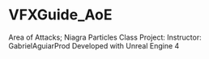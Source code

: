 # VFXGuide_AoE
Area of Attacks; Niagra Particles
Class Project: Instructor: GabrielAguiarProd
Developed with Unreal Engine 4
